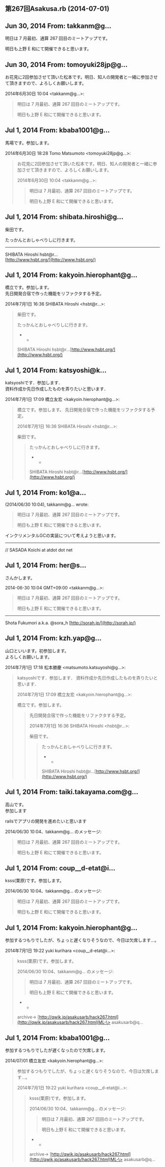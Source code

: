 ## 第267回Asakusa.rb (2014-07-01)

## Jun 30, 2014 From: takkanm@g...

明日は 7 月最初、通算 267 回目のミートアップです。

明日も上野 E 和にて開催できると思います。

## Jun 30, 2014 From: tomoyuki28jp@g...

お花見に2回参加させて頂いた松本です。明日、知人の開発者と一緒に参加させて頂きますので、よろしくお願いします。

2014年6月30日 10:04 \<takkanm@g...\>:

> 明日は 7 月最初、通算 267 回目のミートアップです。
> 
> 明日も上野 E 和にて開催できると思います。
## Jul 1, 2014 From: kbaba1001@g...

馬場です。参加します。

2014年6月30日 18:28 Tomo Matsumoto \<tomoyuki28jp@g...\>:

> お花見に2回参加させて頂いた松本です。明日、知人の開発者と一緒に参加させて頂きますので、よろしくお願いします。
> 
> 2014年6月30日 10:04 \<takkanm@g...\>:
> 
> > 明日は 7 月最初、通算 267 回目のミートアップです。
> > 
> > 明日も上野 E 和にて開催できると思います。
## Jul 1, 2014 From: shibata.hiroshi@g...

柴田です。

たっかんとおしゃべりしに行きます。

* * *

SHIBATA Hiroshi hsbt@r...  
[http://www.hsbt.org/](http://www.hsbt.org/)

## Jul 1, 2014 From: kakyoin.hierophant@g...

橋立です。参加します。  
先日開発合宿で作った機能をリファクタする予定。

2014年7月1日 16:36 SHIBATA Hiroshi \<hsbt@r...\>:

> 柴田です。
> 
> たっかんとおしゃべりしに行きます。
> 
> - -
> 
> SHIBATA Hiroshi hsbt@r...[http://www.hsbt.org/](http://www.hsbt.org/)
## Jul 1, 2014 From: katsyoshi@k...

katsyoshiです．参加します．  
資料作成か先日作成したものを弄りたいと思います．

2014年7月1日 17:09 橋立友宏 \<kakyoin.hierophant@g...\>:

> 橋立です。参加します。 先日開発合宿で作った機能をリファクタする予定。
> 
> 2014年7月1日 16:36 SHIBATA Hiroshi \<hsbt@r...\>:
> 
> 柴田です。
> 
> > たっかんとおしゃべりしに行きます。
> > 
> > - -
> > 
> > SHIBATA Hiroshi hsbt@r...[http://www.hsbt.org/](http://www.hsbt.org/)
## Jul 1, 2014 From: ko1@a...

(2014/06/30 10:04), takkanm@g... wrote:

> 明日は 7 月最初、通算 267 回目のミートアップです。
> 
> 明日も上野 E 和にて開催できると思います。

インクリメンタルGCの実装について考えようと思います。

* * *

// SASADA Koichi at atdot dot net

## Jul 1, 2014 From: her@s...

さんかします。

2014-06-30 10:04 GMT+09:00 \<takkanm@g...\>:

> 明日は 7 月最初、通算 267 回目のミートアップです。
> 
> 明日も上野 E 和にて開催できると思います。
* * *

Shota Fukumori a.k.a. @sora\_h [http://sorah.jp/](http://sorah.jp/)

## Jul 1, 2014 From: kzh.yap@g...

山口といいます。初参加します。  
よろしくお願いします。

2014年7月1日 17:18 松本勝慶 \<matsumoto.katsuyoshi@g...\>:

> katsyoshiです．参加します． 資料作成か先日作成したものを弄りたいと思います．
> 
> 2014年7月1日 17:09 橋立友宏 \<kakyoin.hierophant@g...\>:
> 
> 橋立です。参加します。
> 
> > 先日開発合宿で作った機能をリファクタする予定。
> > 
> > 2014年7月1日 16:36 SHIBATA Hiroshi \<hsbt@r...\>:
> > 
> > 柴田です。
> > 
> > > たっかんとおしゃべりしに行きます。
> > > 
> > > - -
> > > 
> > > SHIBATA Hiroshi hsbt@r...[http://www.hsbt.org/](http://www.hsbt.org/)
## Jul 1, 2014 From: taiki.takayama.com@g...

高山です。  
参加します

railsでアプリの開発を進めたいと思います

2014/06/30 10:04、takkanm@g... のメッセージ:

> 明日は 7 月最初、通算 267 回目のミートアップです。
> 
> 明日も上野 E 和にて開催できると思います。
## Jul 1, 2014 From: coup\_\_d-etat@i...

ksss(栗原)です。参加します。

2014/06/30 10:04、takkanm@g... のメッセージ:

> 明日は 7 月最初、通算 267 回目のミートアップです。
> 
> 明日も上野 E 和にて開催できると思います。
## Jul 1, 2014 From: kakyoin.hierophant@g...

参加するつもりでしたが、ちょっと遅くなりそうなので、今日は欠席します…。

2014年7月1日 19:22 yuki kurihara \<coup\_\_d-etat@i...\>:

> ksss(栗原)です。参加します。
> 
> 2014/06/30 10:04、takkanm@g... のメッセージ:
> 
> > 明日は 7 月最初、通算 267 回目のミートアップです。
> > 
> > 明日も上野 E 和にて開催できると思います。
> - -
> 
> archive-\> [http://qwik.jp/asakusarb/hack267.html](http://qwik.jp/asakusarb/hack267.html)ML-\> asakusarb@q...
## Jul 1, 2014 From: kbaba1001@g...

参加するつもりでしたが遅くなったので欠席します。

2014/07/01 橋立友宏 \<kakyoin.hierophant@g...\>:

> 参加するつもりでしたが、ちょっと遅くなりそうなので、今日は欠席します…。
> 
> 2014年7月1日 19:22 yuki kurihara \<coup\_\_d-etat@i...\>:
> 
> > ksss(栗原)です。参加します。
> > 
> > 2014/06/30 10:04、takkanm@g... のメッセージ:
> > 
> > > 明日は 7 月最初、通算 267 回目のミートアップです。
> > > 
> > > 明日も上野 E 和にて開催できると思います。
> > - -
> > 
> > archive-\> [http://qwik.jp/asakusarb/hack267.html](http://qwik.jp/asakusarb/hack267.html)ML-\> asakusarb@q...
